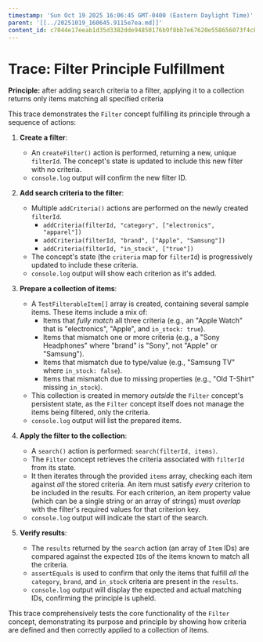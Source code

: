 ```yaml
---
timestamp: 'Sun Oct 19 2025 16:06:45 GMT-0400 (Eastern Daylight Time)'
parent: '[[../20251019_160645.9115e7ea.md]]'
content_id: c7044e17eeab1d35d3382dde94850176b9f8bb7e67620e558656073f4cbdbbd8
---
```


# Trace: Filter Principle Fulfillment

**Principle:** after adding search criteria to a filter, applying it to a collection returns only items matching all specified criteria

This trace demonstrates the `Filter` concept fulfilling its principle through a sequence of actions:

1. **Create a filter**:
   * An `createFilter()` action is performed, returning a new, unique `filterId`. The concept's state is updated to include this new filter with no criteria.
   * `console.log` output will confirm the new filter ID.

2. **Add search criteria to the filter**:
   * Multiple `addCriteria()` actions are performed on the newly created `filterId`.
     * `addCriteria(filterId, "category", ["electronics", "apparel"])`
     * `addCriteria(filterId, "brand", ["Apple", "Samsung"])`
     * `addCriteria(filterId, "in_stock", ["true"])`
   * The concept's state (the `criteria` map for `filterId`) is progressively updated to include these criteria.
   * `console.log` output will show each criterion as it's added.

3. **Prepare a collection of items**:
   * A `TestFilterableItem[]` array is created, containing several sample items. These items include a mix of:
     * Items that *fully match* all three criteria (e.g., an "Apple Watch" that is "electronics", "Apple", and `in_stock: true`).
     * Items that mismatch one or more criteria (e.g., a "Sony Headphones" where "brand" is "Sony", not "Apple" or "Samsung").
     * Items that mismatch due to type/value (e.g., "Samsung TV" where `in_stock: false`).
     * Items that mismatch due to missing properties (e.g., "Old T-Shirt" missing `in_stock`).
   * This collection is created in memory *outside* the `Filter` concept's persistent state, as the `Filter` concept itself does not manage the items being filtered, only the criteria.
   * `console.log` output will list the prepared items.

4. **Apply the filter to the collection**:
   * A `search()` action is performed: `search(filterId, items)`.
   * The `Filter` concept retrieves the criteria associated with `filterId` from its state.
   * It then iterates through the provided `items` array, checking each item against *all* the stored criteria. An item must satisfy *every* criterion to be included in the results. For each criterion, an item property value (which can be a single string or an array of strings) must *overlap* with the filter's required values for that criterion key.
   * `console.log` output will indicate the start of the search.

5. **Verify results**:
   * The `results` returned by the `search` action (an array of `Item` IDs) are compared against the expected `ID`s of the items known to match all the criteria.
   * `assertEquals` is used to confirm that only the items that fulfill *all* the `category`, `brand`, and `in_stock` criteria are present in the `results`.
   * `console.log` output will display the expected and actual matching IDs, confirming the principle is upheld.

This trace comprehensively tests the core functionality of the `Filter` concept, demonstrating its purpose and principle by showing how criteria are defined and then correctly applied to a collection of items.
